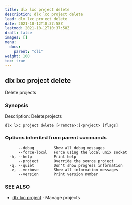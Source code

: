 ```yaml
---
title: dlx lxc project delete
description: dlx lxc project delete
lead: dlx lxc project delete
date: 2021-10-12T10:37:58Z
lastmod: 2021-10-12T10:37:58Z
draft: false
images: []
menu:
  docs:
    parent: "cli"
weight: 100
toc: true
---
```

## dlx lxc project delete

Delete projects

### Synopsis

Description:
  Delete projects



```
dlx lxc project delete [<remote>:]<project> [flags]
```

### Options inherited from parent commands

```
      --debug         Show all debug messages
      --force-local   Force using the local unix socket
  -h, --help          Print help
      --project       Override the source project
  -q, --quiet         Don't show progress information
  -v, --verbose       Show all information messages
      --version       Print version number
```

### SEE ALSO

* [dlx lxc project](/docs/cmd/dlx_lxc_project)	 - Manage projects

